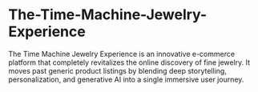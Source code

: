 # The-Time-Machine-Jewelry-Experience
The Time Machine Jewelry Experience is an innovative e-commerce platform that completely revitalizes the online discovery of fine jewelry. It moves past generic product listings by blending deep storytelling, personalization, and generative AI into a single immersive user journey.
